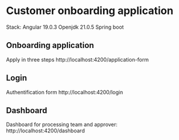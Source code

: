 # Customer onboarding application
Stack:
Angular 19.0.3
Openjdk 21.0.5
Spring boot

## Onboarding application
Apply in three steps
http://localhost:4200/application-form

## Login
Authentification form
http://localhost:4200/login

## Dashboard
Dashboard for processing team and approver: 
http://localhost:4200/dashboard
